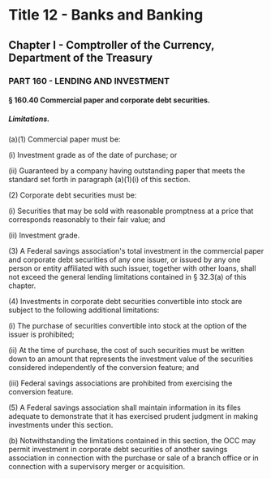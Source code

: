 
# Title 12 - Banks and Banking
## Chapter I - Comptroller of the Currency, Department of the Treasury
### PART 160 - LENDING AND INVESTMENT
#### § 160.40 Commercial paper and corporate debt securities.
##### Limitations.

(a)(1) Commercial paper must be:

(i) Investment grade as of the date of purchase; or

(ii) Guaranteed by a company having outstanding paper that meets the standard set forth in paragraph (a)(1)(i) of this section.

(2) Corporate debt securities must be:

(i) Securities that may be sold with reasonable promptness at a price that corresponds reasonably to their fair value; and

(ii) Investment grade.

(3) A Federal savings association's total investment in the commercial paper and corporate debt securities of any one issuer, or issued by any one person or entity affiliated with such issuer, together with other loans, shall not exceed the general lending limitations contained in § 32.3(a) of this chapter.

(4) Investments in corporate debt securities convertible into stock are subject to the following additional limitations:

(i) The purchase of securities convertible into stock at the option of the issuer is prohibited;

(ii) At the time of purchase, the cost of such securities must be written down to an amount that represents the investment value of the securities considered independently of the conversion feature; and

(iii) Federal savings associations are prohibited from exercising the conversion feature.

(5) A Federal savings association shall maintain information in its files adequate to demonstrate that it has exercised prudent judgment in making investments under this section.

(b) Notwithstanding the limitations contained in this section, the OCC may permit investment in corporate debt securities of another savings association in connection with the purchase or sale of a branch office or in connection with a supervisory merger or acquisition.
